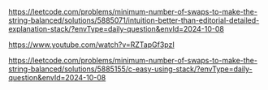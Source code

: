https://leetcode.com/problems/minimum-number-of-swaps-to-make-the-string-balanced/solutions/5885071/intuition-better-than-editorial-detailed-explanation-stack/?envType=daily-question&envId=2024-10-08

https://www.youtube.com/watch?v=RZTapGf3pzI

https://leetcode.com/problems/minimum-number-of-swaps-to-make-the-string-balanced/solutions/5885155/c-easy-using-stack/?envType=daily-question&envId=2024-10-08

